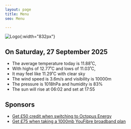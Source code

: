 ```yaml
---
layout: page
title: Menu
seo: Menu

---
```


![Logo](/images/logo.jpg){:width="832px"}

<!-- weather_marker starts -->
## On Saturday, 27 September 2025

- The average temperature today is 11.88˚C,
- With highs of 12.77˚C and lows of 11.03˚C,
- It may feel like 11.29˚C with clear sky
- The wind speed is 3.6m/s and visibility is 10000m
- The pressure is 1018hPa and humidity is 83%
- The sun will rise at 06:02 and set at 17:55

<!-- weather_marker ends -->

## Sponsors

- [Get £50 credit when switching to Octopus Energy](https://bit.ly/3oD1nnS)
- [Get £75 when taking a 1000mb YouFibre broadband plan](https://aklam.io/91zWhU?)
